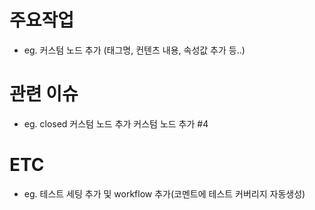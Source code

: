 # 주요작업

-   eg. 커스텀 노드 추가 (태그명, 컨텐츠 내용, 속성값 추가 등..)

# 관련 이슈

-   eg. closed 커스텀 노드 추가 커스텀 노드 추가 #4

# ETC

-   eg. 테스트 세팅 추가 및 workflow 추가(코멘트에 테스트 커버리지 자동생성)

